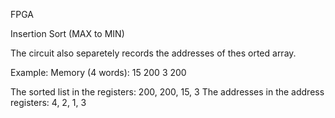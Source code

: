 FPGA

Insertion Sort (MAX to MIN)

The circuit also separetely records the addresses of thes orted array.

Example:
Memory (4 words):
15
200
3
200

The sorted list in the registers: 200, 200, 15, 3
The addresses in the address registers: 4, 2, 1, 3

